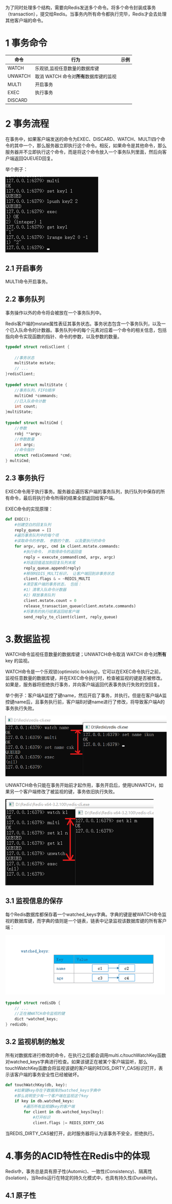 
为了同时处理多个结构，需要向Redis发送多个命令。将多个命令封装成事务（transaction），提交给Redis。当事务内所有命令都执行完毕，Redis才会去处理其他客户端的命令。

# 1 事务命令

|命令|行为|示例|
|----|---|----|
|WATCH|乐观锁,监视任意数量的数据库键||
|UNWATCH|取消 WATCH 命令对**所有**数据库键的监视||
|MULTI|开启事务||
|EXEC|执行事务||
|DISCARD|||

# 2 事务流程

在事务中，如果客户端发送的命令为EXEC、DISCARD、WATCH、MULTI四个命令的其中一个，那么服务器立即执行这个命令。相反，如果命令是其他命令，那么服务器并不立即执行这个命令，而是将这个命令放入一个事务队列里面，然后向客户端返回QUEUED回复。

举个例子：

![](../assets/images/Redis/4/1.png)

## 2.1 开启事务

MULTI命令开启事务。

## 2.2 事务队列

事务操作以外的命令将会被放在一个事务队列中。

Redis客户端的mstate属性表征其事务状态。事务状态包含一个事务队列，以及一个已入队命令的计数器。事务队列中的每个元素对应着一个命令的相关信息，包括指向命令实现函数的指针、命令的参数，以及参数的数量。

```C
typedef struct redisClient {
	
	//事务状态
	multiState mstate; 
	// ...
}redisClient;

typedef struct multiState {
	//事务队列，FIFO顺序
	multiCmd *commands;
	//已入队命令计数
	int count;
}multiState;

typedef struct multiCmd {
	//参数
	robj **argv;
	//参数数量
	int argc;
	//命令指针
	struct redisCommand *cmd;
} multiCmd;
```

## 2.3 事务执行

EXEC命令用于执行事务。服务器会遍历客户端的事务队列，执行队列中保存的所有命令，最后将执行命令所得的结果全部返回给客户端。

EXEC命令的实现原理：

```python
def EXEC():
    #创建空白的回复队列
    reply_queue = []
    #遍历事务队列中的每个项
    #读取命令的参数， 参数的个数， 以及要执行的命令
    for argv, argc, cmd in client.mstate.commands:
        #执行命令， 并取得命令的返回值
        reply = execute_command(cmd, argv, argc)
        #将返回值追加到回复队列末尾
        reply_queue.append(reply)
        #移除REDIS_MULTI标识， 让客户端回到非事务状态
        client.flags & = ~REDIS_MULTI
        #清空客户端的事务状态， 包括：
        #1）清零入队命令计数器
        #2）释放事务队列
        client.mstate.count = 0
        release_transaction_queue(client.mstate.commands)
        #将事务的执行结果返回给客户端
        send_reply_to_client(client, reply_queue)
```

# 3.数据监视

WATCH命令监视任意数量的数据库键；UNWATCH命令取消 WATCH 命令对**所有** key 的监视。

WATCH命令是一个乐观锁(optimistic locking)，它可以在EXEC命令执行之前，监视任意数量的数据库键，并在EXEC命令执行时，检查被监视的键是否被修改。如果是，服务器将拒绝执行事务，并向客户端返回代表事务执行失败的空回复。

举个例子：客户端A监控了键name，然后开启了事务，并执行。但是在客户端A监控键name后，且事务执行前，客户端B对键name进行了修改，将导致客户端A的事务执行失败。

![](../assets/images/Redis/4/2.png)

UNWATCH命令只能在事务开始前才起作用，事务开启后，使用UNWATCH，如果另一个客户端修改了被监视的键，事务依旧执行失败。

![](../assets/images/Redis/4/3.png)

## 3.1 监视信息的保存

每个Redis数据库都保存着一个watched_keys字典。字典的键是被WATCH命令监视的数据库键，而字典的值则是一个链表，链表中记录监视该数据库键的所有客户端：

![](../assets/images/Redis/4/4.png)

```C
typedef struct redisDb {
    // ...
    //正在被WATCH命令监视的键
    dict *watched_keys;
} redisDb;
```

## 3.2 监视机制的触发

所有对数据库进行修改的命令，在执行之后都会调用multi.c/touchWatchKey函数对watched_keys字典进行检查。如果该键正在被某个客户端监听，那么touchWatchKey函数会将监视该键的客户端的REDIS_DIRTY_CAS标识打开，表示该客户端的事务安全性已经被破坏。

```python
def touchWatchKey(db, key):
    #如果键key存在于数据库的watched_keys字典中
    #那么说明至少有一个客户端在监视这个key
    if key in db.watched_keys:
        #遍历所有监视键key的客户端
        for client in db.watched_keys[key]:
            #打开标识
            client.flags |= REDIS_DIRTY_CAS
```

当REDIS_DIRTY_CAS被打开，此时服务器将认为该事务不安全，拒绝执行。

# 4.事务的ACID特性在Redis中的体现

Redis中，事务总是具有原子性(Automic)、一致性(Consistency)、隔离性(Isolation)，当Redis运行在特定的持久化模式中，也具有持久性(Durability)。

## 4.1 原子性


